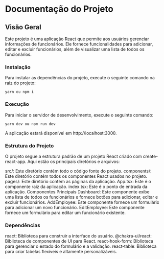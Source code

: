 # Documentação do Projeto

## Visão Geral
Este projeto é uma aplicação React que permite aos usuários gerenciar informações de funcionários. Ele fornece funcionalidades para adicionar, editar e excluir funcionários, além de visualizar uma lista de todos os funcionários.

### Instalação
Para instalar as dependências do projeto, execute o seguinte comando na raiz do projeto:

``yarn ou npm i``

### Execução
Para iniciar o servidor de desenvolvimento, execute o seguinte comando:

``yarn dev ou npm run dev``

A aplicação estará disponível em http://localhost:3000.

### Estrutura do Projeto
O projeto segue a estrutura padrão de um projeto React criado com create-react-app. Aqui estão os principais diretórios e arquivos:

src/: Este diretório contém todo o código fonte do projeto.
components/: Este diretório contém todos os componentes React usados no projeto.
pages/: Este diretório contém as páginas da aplicação.
App.tsx: Este é o componente raiz da aplicação.
index.tsx: Este é o ponto de entrada da aplicação.
Componentes Principais
Dashboard: Este componente exibe uma lista de todos os funcionários e fornece botões para adicionar, editar e excluir funcionários.
AddEmployee: Este componente fornece um formulário para adicionar um novo funcionário.
EditEmployee: Este componente fornece um formulário para editar um funcionário existente.

### Dependências
react: Biblioteca para construir a interface do usuário.
@chakra-ui/react: Biblioteca de componentes de UI para React.
react-hook-form: Biblioteca para gerenciar o estado do formulário e a validação.
react-table: Biblioteca para criar tabelas flexíveis e altamente personalizáveis.